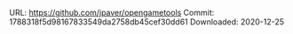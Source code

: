 URL: https://github.com/jpaver/opengametools
Commit: 1788318f5d98167833549da2758db45cef30dd61
Downloaded: 2020-12-25
